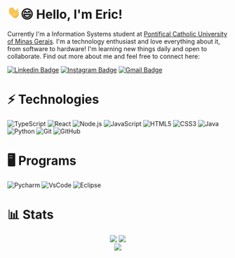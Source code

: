 # <img src="https://raw.githubusercontent.com/ericstefano/ericstefano/master/wave.gif" width="30px">😄 Hello, I'm Eric!

Currently I'm a Information Systems student at [Pontifical Catholic University of Minas Gerais](https://www.pucminas.br/). I'm a technology enthusiast and love everything about it, from software to hardware! I'm learning new things daily and open to collaborate. Find out more about me and feel free to connect here:

[![Linkedin Badge](https://img.shields.io/badge/-ericstefano-blue?style=for-the-badge&logo=Linkedin&logoColor=white&link=https://www.linkedin.com/in/ericstefano/)](https://www.linkedin.com/in/ericstefano/)
[![Instagram Badge](https://img.shields.io/badge/-stefano.eric-c13584?style=for-the-badge&logo=instagram&logoColor=white&link=https://www.instagram.com/stefano.eric/)](https://www.instagram.com/stefano.eric/)
[![Gmail Badge](https://img.shields.io/badge/-ericstefano12@gmail.com-c14438?style=for-the-badge&logo=Gmail&logoColor=white&link=mailto:ericstefano12@gmail.com)](mailto:ericstefano12@gmail.com)

# ⚡ Technologies

![TypeScript](https://img.shields.io/badge/TypeScript-3178C6?style=for-the-badge&logo=TypeScript&logoColor=FFF)
![React](https://img.shields.io/badge/ReactJs-61DAFB?style=for-the-badge&logo=React&logoColor=FFF)
![Node.js](https://img.shields.io/badge/node.js-%2343853D.svg?style=for-the-badge&logo=nodedotjs&logoColor=white)
![JavaScript](https://img.shields.io/badge/JavaScript-323330?style=for-the-badge&logo=javascript&logoColor=F7DF1E)
![HTML5](https://img.shields.io/badge/-HTML5-E34F26?style=for-the-badge&logo=html5&logoColor=white)
![CSS3](https://img.shields.io/badge/-CSS3-264de4?style=for-the-badge&logo=css3)
![Java](https://img.shields.io/badge/-Java-f89820?style=for-the-badge&logo=Java&logoColor=white)
![Python](https://img.shields.io/badge/Python-306998?style=for-the-badge&logo=Python&logoColor=white)
![Git](https://img.shields.io/badge/-Git-f1502f?style=for-the-badge&logo=git&logoColor=white)
![GitHub](https://img.shields.io/badge/-GitHub-181717?style=for-the-badge&logo=github)

# 🖥️ Programs

![Pycharm](https://img.shields.io/badge/-Pycharm-green?style=for-the-badge&logo=Pycharm&logoColor=white)
![VsCode](https://img.shields.io/badge/-vscode-0078d7?style=for-the-badge&logo=Visual-Studio-Code&logoColor=white)
![Eclipse](https://img.shields.io/badge/-Eclipse-2c2255?style=for-the-badge&logo=Eclipse&logoColor=white)

# 📊 Stats

<div align="center">
    <img src="https://github-readme-stats.vercel.app/api?username=ericstefano&count_private=true&show_icons=true&include_all_commits=true&hide_border=true">
    <img src ="https://github-readme-stats.vercel.app/api/top-langs/?username=ericstefano&hide_border=true">
</div>

<div align="center">
    <img src="https://visitor-badge.laobi.icu/badge?page_id=ericstefano.ericstefano" width=100>
</div>

